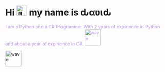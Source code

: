 <h1 class="center"> Hi <picture>
  <source srcset="https://fonts.gstatic.com/s/e/notoemoji/latest/1f44b_1f3fb/512.webp" type="image/webp">
  <img src="https://fonts.gstatic.com/s/e/notoemoji/latest/1f44b_1f3fb/512.gif" alt="👋" width="32" height="32">
</picture> my name is ԃαʋιԃ </h1>

<p style="color: #bd93f9;">
I am a Python and a C# Programmer With 2 years of expirience in Python and about a year of expirience in C#. <img alt="wave" src="https://cdn-idpgf.nitrocdn.com/TSeLIaDKAUBecatjFLZJpxhTJKErGZRH/assets/images/optimized/rev-2fec28e/insights/wp-content/uploads/2021/02/c.gif" width="50px">
</p> <img alt="wave" src="https://i.pinimg.com/originals/ca/00/60/ca0060f3414e6e20b75983acddafad53.gif" width="50px">
